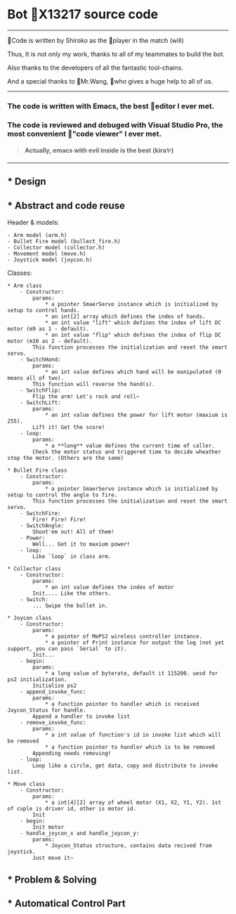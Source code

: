 # Bot X13217 source code 
---
Code is written by Shiroko as the player in the match (will)

Thus, It is not only my work, thanks to all of my teammates to build the bot.

Also thanks to the developers of all the fantastic tool-chains.

And a special thanks to Mr.Wang, who gives a huge help to all of us.

---

### The code is written with **Emacs**, the best editor I ever met.
### The code is reviewed and debuged with **Visual Studio Pro**, the most convenient "code viewer" I ever met.
> #### Actually, emacs with evil inside is the best  (kira✨)

---

## * Design
    

## * Abstract and code reuse

Header & models:

    - Arm model (arm.h)
    - Bullet Fire model (bullect_fire.h)
    - Collector model (collector.h)
    - Movement model (move.h)
    - Joystick model (joycon.h)

Classes:

    * Arm class
        - Constructor:
            params:
                * a pointer SmaerServo instance which is initialized by setup to control hands.
                * an int[2] array which defines the index of hands.
                * an int value "lift" which defines the index of lift DC motor (m9 as 1 - default).
                * an int value "flip" which defines the index of flip DC motor (m10 as 2 - default).
            This function processes the initialization and reset the smart servo. 
        - SwitchHand:
            params:
                * an int value defines which hand will be manipulated (0 means all of two).
            This function will reverse the hand(s).
        - SwitchFlip:
            Flip the arm! Let's rock and roll~
        - SwitchLift:
            params:
                * an int value defines the power for lift motor (maxium is 255).
            Lift it! Get the score!
        - loop:
            params:
                * a **long** value defines the current time of caller.
            Check the motor status and triggered time to decide wheather stop the motor. (Others are the same)
        
    * Bullet Fire class
        - Constructor:
            params:
                * a pointer SmaerServo instance which is initialized by setup to control the angle to fire.
            This function processes the initialization and reset the smart servo. 
        - SwitchFire:
            Fire! Fire! Fire!
        - SwitchAngle:
            Shoot'em out! All of them!
        - Power:
            Well... Get it to maxium power!
        - loop:
            Like `loop` in class arm.

    * Collector class
        - Constructor:
            params:
                * an int value defines the index of motor
            Init.... Like the others.
        - Switch:
            ... Swipe the bullet in.
        
    * Joycon class
        - Constructor:
            params:
                * a pointer of MePS2 wireless controller instance.
                * a pointer of Print instance for output the log (not yet support, you can pass `Serial` to it).
            Init...
        - begin:
            params:
                * a long value of byterate, default it 115200. uesd for ps2 initialization.
            Initialize ps2
        - append_invoke_func:
            params:
                * a function pointer to handler which is received Joycon_Status for handle.
            Append a handler to invoke list
        - remove_invoke_func:
            params:
                * a int value of function's id in invoke list which will be removed
                * a function pointer to handler which is to be removed
            Appending needs removing!
        - loop:
            Loop like a circle, get data, copy and distribute to invoke list.
        
    * Move class
        - Constructor:
            params:
                * a int[4][2] array of wheel motor (X1, X2, Y1, Y2). 1st of cuple is driver id, other is motor id.
            Init
        - begin:
            Init motor
        - handle_joycon_x and handle_joycon_y:
            params:
                * Joycon_Status structure, contains data recived from joystick.
            Just move it~
        
## * Problem & Solving

## * Automatical Control Part